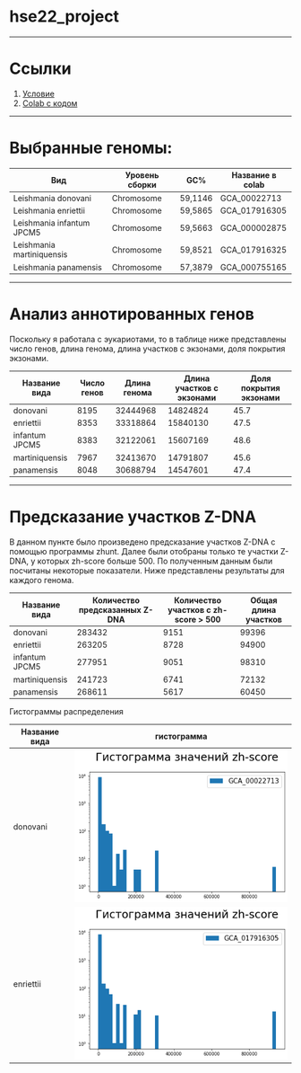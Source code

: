 # hse22_project

---
# Ссылки
1. [Условие](https://docs.google.com/document/d/1kU0Q6192Wc4tE080A2ZqZUFkjX7Ls_OVvc2gIDuKYx0/edit#)
2. [Colab с кодом]()

---
# Выбранные геномы:

Вид | Уровень сборки | GC% | Название в colab
---|---|---|---
Leishmania donovani | Chromosome | 59,1146 | GCA_00022713
Leishmania enriettii | Chromosome | 59,5865 | GCA_017916305
Leishmania infantum JPCM5 | Chromosome | 59,5663 | GCA_000002875
Leishmania martiniquensis | Chromosome | 59,8521 | GCA_017916325
Leishmania panamensis |  Chromosome | 57,3879 | GCA_000755165

---
# Анализ аннотированных генов

Поскольку я работала с эукариотами, то в таблице ниже представлены число генов, длина генома, длина участков с экзонами, доля покрытия экзонами.

Название вида | Число генов |	Длина генома | Длина участков с экзонами |	Доля покрытия экзонами
---|---|---|---|---
donovani	| 8195	| 32444968	| 14824824	| 45.7
enriettii| 8353	| 33318864	| 15840130	| 47.5
infantum JPCM5 	| 8383	| 32122061	| 15607169	| 48.6
martiniquensis	| 7967	| 32413670	| 14791807	| 45.6
panamensis	| 8048	| 30688794	| 14547601	| 47.4

---
# Предсказание участков Z-DNA

В данном пункте было произведено предсказание участков Z-DNA с помощью программы zhunt. Далее были отобраны только те участки Z-DNA, у которых zh-score больше 500. По полученным данным были посчитаны некоторые показатели. Ниже представлены результаты для каждого генома.

Название вида | Количество предсказанных Z-DNA | Количество участков с zh-score > 500 |	Общая длина участков
---|---|---|---
donovani |	283432 |	9151 |	99396
enriettii |	263205 |	8728 |	94900 
infantum JPCM5 |	277951 |	9051 |	98310 
martiniquensis |	241723 |	6741 |	72132 
panamensis |	268611 |	5617 |	60450

Гистограммы распределения

Название вида | гистограмма
---|---
donovani | ![](https://github.com/ulvivl/hse22_project/blob/main/img/GCA_00022713.png)
enriettii | ![](https://github.com/ulvivl/hse22_project/blob/main/img/GCA_017916305.png)











